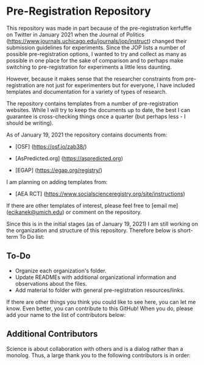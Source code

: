 # Pre-Registration Repository

This repository was made in part because of the pre-registration kerfuffle on Twitter in January 2021 when the Journal of Politics (https://www.journals.uchicago.edu/journals/jop/instruct) changed their submission guidelines for experiments. Since the JOP lists a number of possible pre-registration options, I wanted to try and collect as many as possible in one place for the sake of comparison and to perhaps make switching to pre-registration for experiments a little less daunting. 

However, because it makes sense that the researcher constraints from pre-registration are not just for experimenters but for everyone, I have included templates and documentation for a variety of types of research. 

The repository contains templates from a number of pre-registration websites. While I will try to keep the documents up to date, the best I can guarantee is cross-checking things once a quarter (but perhaps less - I should be writing).

As of January 19, 2021 the repository contains documents from: 

* [OSF] (https://osf.io/zab38/)

* [AsPredicted.org] (https://aspredicted.org)

* [EGAP] (https://egap.org/registry/)


I am planning on adding templates from: 

* [AEA RCT] (https://www.socialscienceregistry.org/site/instructions)



If there are other templates of interest, please feel free to [email me] (ecikanek@umich.edu) or comment on the repository. 

Since this is in the initial stages (as of January 19, 2021) I am still working on the organization and structure of this repository. Therefore below is short-term To Do list: 


## To-Do
* Organize each organization's folder. 
* Update READMEs with additional organizational information and observations about the files. 
* Add material to folder with general pre-registration resources/links. 

If there are other things you think you could like to see here, you can let me know. Even better, you can contribute to this GitHub! When you do, please add  your name to the list of contributors below:

## Additional Contributors

Science is about collaboration with others and is a dialog rather than a monolog. Thus, a large thank you to the following contributors is in order: 







